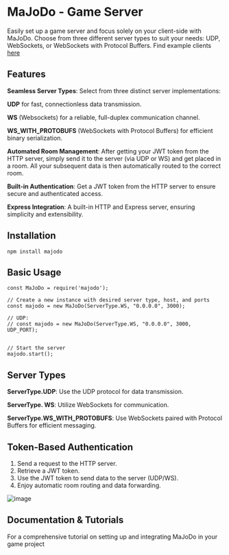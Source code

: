 
# MaJoDo - Game Server

Easily set up a game server and focus solely on your client-side with MaJoDo. Choose from three different server types to suit your needs: UDP, WebSockets, or WebSockets with Protocol Buffers.
Find example clients [here](https://github.com/Realman78/majodo-client-examples)

## Features

**Seamless Server Types**: Select from three distinct server implementations:
  
**UDP** for fast, connectionless data transmission.

**WS** (Websockets) for a reliable, full-duplex communication channel.

**WS_WITH_PROTOBUFS** (WebSockets with Protocol Buffers) for efficient binary serialization.

**Automated Room Management**: After getting your JWT token from the HTTP server, simply send it to the server (via UDP or WS) and get placed in a room. All your subsequent data is then automatically routed to the correct room.

  

**Built-in Authentication**: Get a JWT token from the HTTP server to ensure secure and authenticated access.

  

**Express Integration**: A built-in HTTP and Express server, ensuring simplicity and extensibility.

  

## Installation

    npm install majodo

  

## Basic Usage
    const MaJoDo = require('majodo');

    // Create a new instance with desired server type, host, and ports
    const majodo = new MaJoDo(ServerType.WS, "0.0.0.0", 3000);

    // UDP: 
    // const majodo = new MaJoDo(ServerType.WS, "0.0.0.0", 3000, UDP_PORT);

    
    // Start the server
    majodo.start();

  

## Server Types

**ServerType.UDP**: Use the UDP protocol for data transmission.

**ServerType. WS**: Utilize WebSockets for communication.

**ServerType.WS_WITH_PROTOBUFS**: Use WebSockets paired with Protocol Buffers for efficient messaging.

  

## Token-Based Authentication

 1. Send a request to the HTTP server.
 2. Retrieve a JWT token.
 3. Use the JWT token to send data to the server (UDP/WS).
 4. Enjoy automatic room routing and data forwarding.

![image](https://github.com/Realman78/MaJoDo/assets/42566748/700f8e48-6f7c-446f-b735-1b5400aef973)

  
## Documentation & Tutorials

For a comprehensive tutorial on setting up and integrating MaJoDo in your game project
